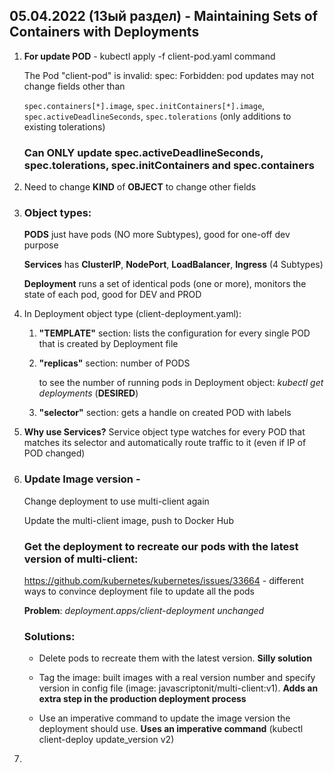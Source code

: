 ## 05.04.2022 (13ый раздел) - Maintaining Sets of Containers with Deployments

1. **For update POD** - kubectl apply -f client-pod.yaml command

   The Pod "client-pod" is invalid: spec: Forbidden: pod updates may not change fields other than 
   
   `spec.containers[*].image`, `spec.initContainers[*].image`, `spec.activeDeadlineSeconds`, `spec.tolerations` (only additions to existing tolerations)
   
   ### Can ONLY update spec.activeDeadlineSeconds, spec.tolerations, spec.initContainers and spec.containers

2. Need to change **KIND** of **OBJECT** to change other fields

3. ### Object types: 

   **PODS** just have pods (NO more Subtypes), good for one-off dev purpose

   **Services** has **ClusterIP**, **NodePort**, **LoadBalancer**, **Ingress** (4 Subtypes)

   **Deployment** runs a set of identical pods (one or more), monitors the state of each pod, good for DEV and PROD

4. In Deployment object type (client-deployment.yaml):

   1. **"TEMPLATE"** section: lists the configuration for every single POD that is created by Deployment file

   2. **"replicas"** section: number of PODS

      to see the number of running pods in Deployment object: _kubectl get deployments_ (**DESIRED**)

   3. **"selector"** section: gets a handle on created POD with labels

5. **Why use Services?** Service object type watches for every POD that matches its selector and automatically route traffic to it (even if IP of POD changed)
   
6. ### Update Image version - 

   Change deployment to use multi-client again
   
   Update the multi-client image, push to Docker Hub
   
   ### Get the deployment to recreate our pods with the latest version of multi-client:
   
      https://github.com/kubernetes/kubernetes/issues/33664 - different ways to convince deployment file to update all the pods
   
      **Problem**: _deployment.apps/client-deployment unchanged_
   
   ### Solutions:
   
   * Delete pods to recreate them with the latest version. **Silly solution**
   
   * Tag the image: built images with a real version number and specify version in config file (image: javascriptonit/multi-client:v1). **Adds an extra step in the production deployment process**
   
   * Use an imperative command to update the image version the deployment should use. **Uses an imperative command** (kubectl client-deploy update_version v2)

7. 
